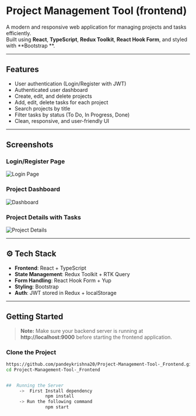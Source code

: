 #  Project Management Tool (frontend)

A modern and responsive web application for managing projects and tasks efficiently.  
Built using **React**, **TypeScript**, **Redux Toolkit**, **React Hook Form**, and styled with **Bootstrap **.

---

##  Features

-  User authentication (Login/Register with JWT)
-  Authenticated user dashboard
-  Create, edit, and delete projects
-  Add, edit, delete tasks for each project
-  Search projects by title
-  Filter tasks by status (To Do, In Progress, Done)
-  Clean, responsive, and user-friendly UI

---

##  Screenshots

###  Login/Register Page  
![Login Page](../asset/login-registration.png)

###  Project Dashboard  
![Dashboard](../asset/dashboard.png)

###  Project Details with Tasks  
![Project Details](../asset/project-detail.png)

---

## ⚙ Tech Stack

- **Frontend**: React + TypeScript  
- **State Management**: Redux Toolkit + RTK Query  
- **Form Handling**: React Hook Form + Yup  
- **Styling**: Bootstrap   
- **Auth**: JWT stored in Redux + localStorage 

---

##  Getting Started

> **Note:** Make sure your backend server is running at **http://localhost:9000** before starting the frontend application.

###  Clone the Project 

```bash
https://github.com/pandeykrishna20/Project-Management-Tool-_Frontend.git
cd Project-Management-Tool-_Frontend


##  Running the Server
     ->  First Install dependency
               npm install
     -> Run the following command
               npm start





